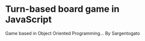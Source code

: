# Turn-based board game in JavaScript

Game based in Object Oriented Programming...
By Sargentogato
